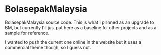 # BolasepakMalaysia

BolasepakMalaysia source code. This is what I planned as an upgrade to BM, but currently I'll just put here as a baseline for other projects and as a sample for reference.

I wanted to push the current one online in the website but it uses a commercial theme though, so I guess not.
